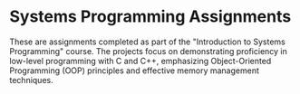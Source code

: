 # Systems Programming Assignments
These are assignments completed as part of the "Introduction to Systems Programming" course. The projects focus on demonstrating proficiency in low-level programming with C and C++, emphasizing Object-Oriented Programming (OOP) principles and effective memory management techniques.
